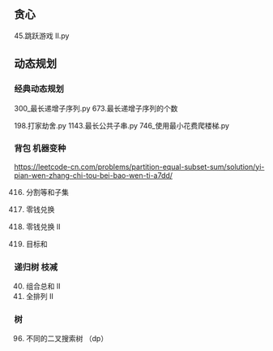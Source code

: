 

## 贪心

45.跳跃游戏 II.py

## 动态规划 

### 经典动态规划

300_最长递增子序列.py
673.最长递增子序列的个数

198.打家劫舍.py
1143.最长公共子串.py
746_使用最小花费爬楼梯.py

###  背包 机器变种

https://leetcode-cn.com/problems/partition-equal-subset-sum/solution/yi-pian-wen-zhang-chi-tou-bei-bao-wen-ti-a7dd/

416. 分割等和子集
322. 零钱兑换
518. 零钱兑换 II

494. 目标和
#### 

### 递归树 枝减

40. 组合总和 II
47. 全排列 II

### 树

96. 不同的二叉搜索树 （dp）